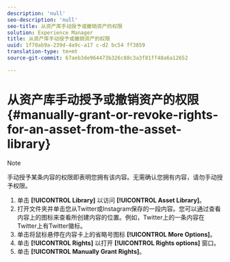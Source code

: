```yaml
---
description: 'null'
seo-description: 'null'
seo-title: 从资产库手动授予或撤销资产的权限
solution: Experience Manager
title: 从资产库手动授予或撤销资产的权限
uuid: 1f70ab9a-239d-4a9c-a17 c-d2 bc54 ff3859
translation-type: tm+mt
source-git-commit: 67aeb3de964473b326c88c3a3f81ff48a6a12652

---
```



# 从资产库手动授予或撤销资产的权限{#manually-grant-or-revoke-rights-for-an-asset-from-the-asset-library}

>[!NOTE]
>
>手动授予某条内容的权限即表明您拥有该内容。无需确认您拥有内容，请勿手动授予权限。

1. 单击 **[!UICONTROL Library]** 以访问 **[!UICONTROL Asset Library]**。
1. 打开文件夹并单击您从Twitter或Instagram保存的一段内容。您可以通过查看内容上的图标来查看所创建内容的位置。例如，Twitter上的一条内容在Twitter上有Twitter徽标。
1. 单击将鼠标悬停在内容卡上的省略号图标 **[!UICONTROL More Options]**。
1. 单击 **[!UICONTROL Rights]** 以打开 **[!UICONTROL Rights options]** 窗口。
1. 单击 **[!UICONTROL Manually Grant Rights]**。
